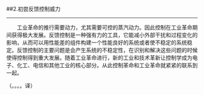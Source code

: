 ##2.初尝反馈控制威力



---

　　工业革命的推行需要动力，尤其需要可控的蒸汽动力。因此控制在工业革命期间获得极大发展。反馈控制是一种强有力的工具，它能减小外部干扰和过程变化的影响，从而可以用性能差的组件构建一个性能良好的系统或者使不稳定的系统稳定。反馈控制的主要问题是会产生系统的不稳定性，在识别和解决这些问题的时候使得控制得到重大发展。随着工业革命进行，新的工业和技术革新让控制学成为电子、化工、电信和其他工业的核心部分。从此控制革命和工业革命就紧紧的联系到一起。

（。。。。译）
